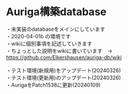 # Auriga構築database<br>
・未実装のdatabaseをメインにしています<br>
・2020-04-01b の環境です<br>
・wikiに個別事項を記述していきます<br>
・ちょっとした説明をwikiに書いています　→　https://github.com/Elkershausen/auriga-db/wiki<br>
<br>
・テスト環境(新規用)をアップデート(20240326)<br>
・テスト環境(更新用)のアップデート(20240326)<br>
・AurigaをPatch1538に更新(20240109)<br>
